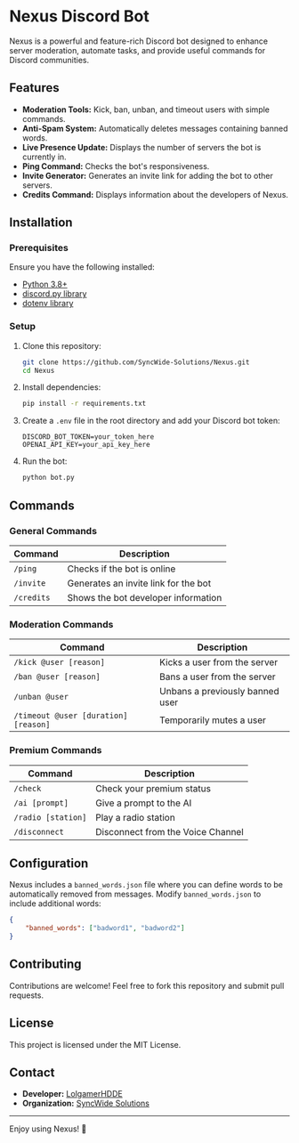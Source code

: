 # Nexus Discord Bot

Nexus is a powerful and feature-rich Discord bot designed to enhance server moderation, automate tasks, and provide useful commands for Discord communities.

## Features
- **Moderation Tools:** Kick, ban, unban, and timeout users with simple commands.
- **Anti-Spam System:** Automatically deletes messages containing banned words.
- **Live Presence Update:** Displays the number of servers the bot is currently in.
- **Ping Command:** Checks the bot's responsiveness.
- **Invite Generator:** Generates an invite link for adding the bot to other servers.
- **Credits Command:** Displays information about the developers of Nexus.

## Installation
### Prerequisites
Ensure you have the following installed:
- [Python 3.8+](https://www.python.org/downloads/)
- [discord.py library](https://pypi.org/project/discord.py/)
- [dotenv library](https://pypi.org/project/python-dotenv/)

### Setup
1. Clone this repository:
   ```bash
   git clone https://github.com/SyncWide-Solutions/Nexus.git
   cd Nexus
   ```
2. Install dependencies:
   ```bash
   pip install -r requirements.txt
   ```
3. Create a `.env` file in the root directory and add your Discord bot token:
   ```
   DISCORD_BOT_TOKEN=your_token_here
   OPENAI_API_KEY=your_api_key_here
   ```
4. Run the bot:
   ```bash
   python bot.py
   ```

## Commands
### General Commands
| Command  | Description |
|----------|-------------|
| `/ping` | Checks if the bot is online |
| `/invite` | Generates an invite link for the bot |
| `/credits` | Shows the bot developer information |

### Moderation Commands
| Command  | Description |
|----------|-------------|
| `/kick @user [reason]` | Kicks a user from the server |
| `/ban @user [reason]` | Bans a user from the server |
| `/unban @user` | Unbans a previously banned user |
| `/timeout @user [duration] [reason]` | Temporarily mutes a user |

### Premium Commands
| Command  | Description |
|----------|-------------|
| `/check` | Check your premium status |
| `/ai [prompt]` | Give a prompt to the AI |
| `/radio [station]` | Play a radio station |
| `/disconnect` | Disconnect from the Voice Channel |

## Configuration
Nexus includes a `banned_words.json` file where you can define words to be automatically removed from messages.
Modify `banned_words.json` to include additional words:
```json
{
    "banned_words": ["badword1", "badword2"]
}
```

## Contributing
Contributions are welcome! Feel free to fork this repository and submit pull requests.

## License
This project is licensed under the MIT License.

## Contact
- **Developer:** [LolgamerHDDE](https://github.com/LolgamerHDDE)
- **Organization:** [SyncWide Solutions](https://github.com/SyncWide-Solutions)

---
Enjoy using Nexus! 🚀

